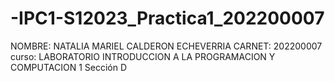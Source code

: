 # -IPC1-S12023_Practica1_202200007

NOMBRE: NATALIA  MARIEL CALDERON ECHEVERRIA
CARNET: 202200007
curso: LABORATORIO INTRODUCCION A LA PROGRAMACION Y COMPUTACION 1 Sección D
